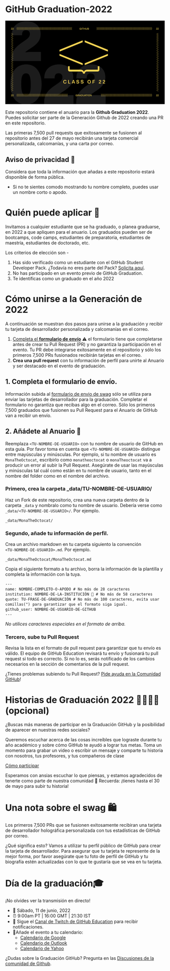 # GitHub Graduation-2022

 ![2022-github-graduation-social-card-1](/assets/GHG_Blog_1.jpg)


 Este repositorio contiene el anuario para la **Github Graduation 2022**. Puedes solicitar ser parte de la Generación Github de 2022 creando una PR en este repositorio.

 Las primeras 7,500 pull requests que exitosamente se fusionen al repositorio antes del 27 de mayo recibirán una tarjeta comercial personalizada, calcomanías, y una carta por correo. 


 ## Aviso de privacidad 👀
 Considera que toda la información que añadas a este repositorio estará disponible de forma pública.

 - Si no te sientes comodo mostrando tu nombre completo, puedes usar un nombre corto o apodo.

 # Quién puede aplicar 📝
 Invitamos a cualquier estudiante que se ha graduado, o planea graduarse, en 2022 a que apliquen para el anuario. Los graduados pueden ser de bootcamps, code camps, estudiantes de preparatoria, estudiantes de maestría, estudiantes de doctorado, etc.

 Los criterios de elección son -
 1. Has sido verificado como un estudiante con el GitHub Student Developer Pack. ¿Todavía no eres parte del Pack? [Solicita aquí](https://education.github.com/discount_requests/student_application?utm_source=2022-06-11-GitHubGraduation).
 2. No has participado en un evento previo de GitHub Graduation.
 3. Te identificas como un graduado en el año 2022

 # Cómo unirse a la Generación de 2022

 A continuación se muestran dos pasos para unirse a la graduación y recibir tu tarjeta de desarrollador personalizada y calcomanías en el correo.
 1. [Completa el **formulario de envío**](https://airtable.com/shrVMo8ItH4wjsO9f)
  ⚠️ el formulario tiene que completarse antes de crear tu Pull Request (PR) y no garantiza la participación en el evento. Tu PR debe integrarse exitosamente en el repositorio y sólo los primeros 7,500 PRs fusionados recibirán tarjetas en el correo.
 2. **Crea una pull request** con tu información de perfil para unirte al Anuario y ser destacado en el evento de graduación.

 ## 1. Completa el formulario de envío.
  Información subida al [formulario de envio de swag](https://airtable.com/shrVMo8ItH4wjsO9f) sólo se utiliza para enviar las tarjetas de desarrollador para la graduación. Completar el formulario no garantiza que recibas algo en el correo. Sólo los primeros 7,500 graduados que fusionen su Pull Request para el Anuario de GitHub van a recibir un envío.

 ## 2. Añádete al Anuario 🏫

 Reemplaza `<TU-NOMBRE-DE-USUARIO>` con tu nombre de usuario de GitHub en esta guía. Por favor toma en cuenta que `<TU-NOMBRE-DE-USUARIO>` distingue entre mayúsculas y minúsculas. Por ejemplo, si tu nombre de usuario es `MonaTheOctocat`, escribirlo como `monatheoctocat` o `monaTheoctocat` va a producir un error al subir la Pull Request. Asegúrate de usar las mayúsculas y minúsculas tal cuál como están en tu nombre de usuario, tanto en el nombre del folder como en el nombre del archivo.

 ### Primero, crea la carpeta _data/TU-NOMBRE-DE-USUARIO/
 Haz un Fork de este repositorio, crea una nueva carpeta dentro de la carpeta `_data` y nombralo como tu nombre de usuario. Debería verse como `_data/<TU-NOMBRE-DE-USUARIO>/`. Por ejemplo.

 ```
 _data/MonaTheOctocat/
 ```
 ### Segundo, añade tu información de perfil.
 Crea un archivo markdown en tu carpeta siguiento la convención  
 `<TU-NOMBRE-DE-USUARIO>.md`. Por ejemplo.

 ```
 _data/MonaTheOctocat/MonaTheOctocat.md
 ```
 Copia el siguiente formato a tu archivo, borra la información de la plantilla y completa la información con la tuya.
 ```
 ---
 name: NOMBRE-COMPLETO-O-APODO # No más de 28 caracteres
 institution: NOMBRE-DE-LA-INSTITUCIÓN 🚩 # No más de 58 caracteres
 quote: TU-FRASE-DE-GRADUACIÓN # No más de 100 caracteres, evita usar comillas(") para garantizar que el formato siga igual.
 github_user: NOMBRE-DE-USUARIO-DE-GITHUB
 ---
 ```

 _No utilices caracteres especiales en el formato de arriba._

 ### Tercero, sube tu Pull Request

 Revisa la lista en el formato de pull request para garantizar que tu envío es válido. El equipo de GitHub Education revisará tu envío y fusionará tu pull request si todo es correcto. Si no lo es, serás notificado de los cambios necesarios en la sección de comentarios de la pull request.

 ¿Tienes problemas subiendo tu Pull Request? [Pide ayuda en la Comunidad GitHub](https://github.com/orgs/github-community/discussions/categories/github-education)!

 # Historias de Graduación 2022 👩‍🏫👨‍🏫 (opcional)
 ¿Buscas más maneras de participar en la Graduación GitHub y la posibilidad de aparecer en nuestras redes sociales?

 Queremos escuchar acerca de las cosas increíbles que lograste durante tu año académico y sobre cómo GitHub te ayudó a lograr tus metas. Toma un momento para grabar un video o escribir un mensaje y comparte tu historia con nosotros, tus profesores, y tus compañeros de clase

 [Cómo participar](https://drive.google.com/file/d/1AcgUKLXx6WIC5s4eanzOfj8EsiYHARrt/view?usp=sharing)

 Esperamos con ansias escuchar lo que piensas, y estamos agradecidos de tenerte como parte de nuestra comunidad 💖 
 Recuerda: ¡tienes hasta el 30 de mayo para subir tu historia!


 # Una nota sobre el swag 🛍
 Los primeros 7,500 PRs que se fusionen exitosamente recibiran una tarjeta de desarrollador holográfica personalizada con tus estadísticas de GitHub por correo.

 ¿Qué significa esto? Vamos a utilizar tu perfil público de GitHub para crear la tarjeta de desarrollador. Para asegurar que tu tarjeta te represente de la mejor forma, por favor asegúrate que tu foto de perfil de GitHub y tu biografía estén actualizadas con lo que te gustaría que se vea en tu tarjeta.

 # Día de la graduación🎓
 ¡No olvides ver la transmisión en directo!

 - 📆 Sábado, 11 de junio, 2022
 - ⏰ 9:00am PT | 16:00 GMT | 21:30 IST
 - 📍 Sigue el [Canal de Twitch de GitHub Education](https://twitch.tv/githubeducation) para recibir notificaciones.
 - 📎Añade el evento a tu calendario:
   - [Calendario de Google](https://calendar.google.com/calendar/render?action=TEMPLATE&dates=20220611T160000Z%2F20220611T180000Z&details=&location=https%3A%2F%2Fwww.twitch.tv%2Fgithubeducation&text=%F0%9F%8E%89%F0%9F%8E%8A%20GitHub%20Graduation%202022%20%F0%9F%8E%89%F0%9F%8E%8A)
   - [Calendario de Outlook](https://outlook.live.com/calendar/0/deeplink/compose?allday=false&body=&enddt=2022-06-11T18%3A00%3A00%2B00%3A00&location=https%3A%2F%2Fwww.twitch.tv%2Fgithubeducation&path=%2Fcalendar%2Faction%2Fcompose&rru=addevent&startdt=2022-06-11T16%3A00%3A00%2B00%3A00&subject=%F0%9F%8E%89%F0%9F%8E%8A%20GitHub%20Graduation%202022%20%F0%9F%8E%89%F0%9F%8E%8A)
   - [Calendario de Yahoo](https://calendar.yahoo.com/?desc=&dur=&et=20220611T180000Z&in_loc=https%3A%2F%2Fwww.twitch.tv%2Fgithubeducation&st=20220611T160000Z&title=%F0%9F%8E%89%F0%9F%8E%8A%20GitHub%20Graduation%202022%20%F0%9F%8E%89%F0%9F%8E%8A&v=60)


 ¿Dudas sobre la Graduación GitHub? Pregunta en las [Discusiones de la comunidad de Github](https://github.com/orgs/github-community/discussions/categories/github-education).
